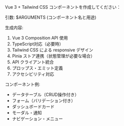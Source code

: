 Vue 3 + Tailwind CSS コンポーネントを作成してください：

引数: $ARGUMENTS (コンポーネント名と用途)

生成内容:
1. Vue 3 Composition API 使用
2. TypeScript対応（必要時）
3. Tailwind CSS による responsive デザイン
4. Pinia ストア連携（状態管理が必要な場合）
5. API クライアント統合
6. プロップス・エミット定義
7. アクセシビリティ対応

コンポーネント例:
- データテーブル（CRUD操作付き）
- フォーム（バリデーション付き）
- ダッシュボードカード
- モーダル・通知
- ナビゲーション・メニュー